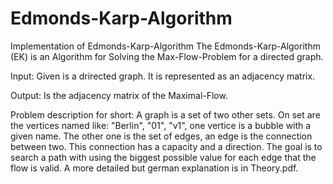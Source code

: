 # Edmonds-Karp-Algorithm
Implementation of Edmonds-Karp-Algorithm
The Edmonds-Karp-Algorithm (EK) is an Algorithm for Solving the Max-Flow-Problem for a directed graph.

Input:
Given is a drirected graph. It is represented as an adjacency matrix.
 
Output:
Is the adjacency matrix of the Maximal-Flow.

Problem description for short:
A graph is a set of two other sets. On set are the vertices named like: "Berlin", "01", "v1", one vertice is a bubble with a given name.
The other one is the set of edges, an edge is the connection between two. This connection has a capacity and a direction. The goal is to search a path with using the biggest possible value for each edge that the flow is valid. A more detailed but german explanation is in Theory.pdf.  
